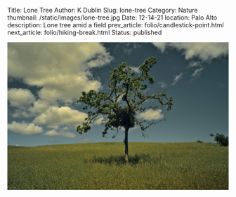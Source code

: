 Title: Lone Tree
Author: K Dublin
Slug: lone-tree
Category: Nature
thumbnail: /static/images/lone-tree.jpg
Date: 12-14-21
location: Palo Alto
description: Lone tree amid a field
prev_article: folio/candlestick-point.html
next_article: folio/hiking-break.html
Status: published

<img src="../static/images/lone-tree.jpg" alt="Lone tree in the field" width=1000 />
